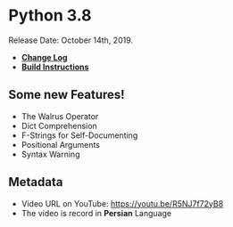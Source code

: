 # Python 3.8

Release Date: October 14th, 2019.
*  **[Change Log](https://docs.python.org/3.8/whatsnew/3.8.html)**
*  **[Build Instructions](https://github.com/python/cpython/#build-instructions)**

## Some new Features!

*  The Walrus Operator
*  Dict Comprehension
*  F-Strings for Self-Documenting
*  Positional Arguments
*  Syntax Warning


## Metadata

*  Video URL on YouTube: https://youtu.be/R5NJ7f72yB8
*  The video is record in **Persian** Language

